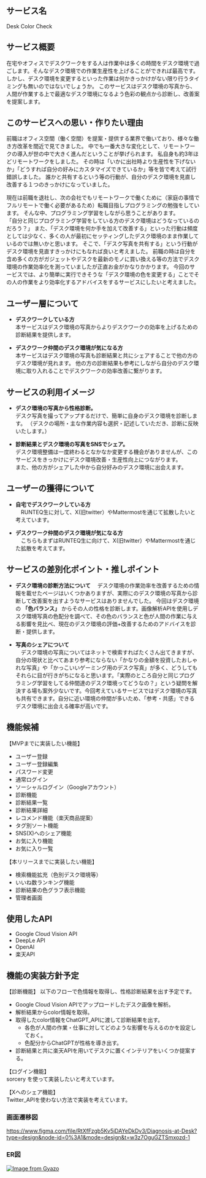 ## サービス名
Desk Color Check

## サービス概要
在宅やオフィスでデスクワークをする人は作業中は多くの時間をデスク環境で過ごします。そんなデスク環境での作業生産性を上げることができれば最高です。
しかし、デスク環境を変更するといった作業は何かきっかけがない限り行うタイミングも無いのではないでしょうか。
このサービスはデスク環境の写真から、人間が作業する上で最適なデスク環境になるよう色彩の観点から診断し、改善案を提案します。

## このサービスへの思い・作りたい理由
前職はオフィス空間（働く空間）を提案・提供する業界で働いており、様々な働き方改革を間近で見てきました。
中でも一番大きな変化として、リモートワークの導入が世の中で大きく進んだということが挙げられます。
私自身も約3年ほどリモートワークをしました。
その時は「いかに出社時より生産性を下げないか」「どうすれば自分の好みにカスタマイズできているか」等を皆で考えて試行錯誤しました。
誰かと共有するという等の行動が、自分のデスク環境を見直し改善する１つのきっかけになっていました。

現在は前職を退社し、次の会社でもリモートワークで働くために（家庭の事情でフルリモートで働く必要があるため）転職目指しプログラミングの勉強をしています。
そんな中、プログラミング学習をしながら思うことがあります。  
「自分と同じプログラミング学習をしている方のデスク環境はどうなっているのだろう？」
また、「デスク環境を何か手を加えて改善する」といった行動は頻度としては少なく、多くの人が最初にセッティングしたデスク環境のまま作業しているのでは無いかと思います。
そこで、「デスク写真を共有する」という行動がデスク環境を見直すきっかけにもなれば良いと考えました。
前職の時は自分を含め多くの方がガジェットやデスクを最新のモノに買い換える等の方法でデスク環境の作業効率化を測っていましたが正直お金がかなりかかります。
今回のサービスでは、より簡単に実行できそうな「デスク環境の色を変更する」ことでその人の作業をより効率化するアドバイスをするサービスにしたいと考えました。

## ユーザー層について
- **デスクワークしている方**  
本サービスはデスク環境の写真からよりデスクワークの効率を上げるための診断結果を提供します。

- **デスクワーク仲間のデスク環境が気になる方**  
本サービスはデスク環境の写真も診断結果と共にシェアすることで他の方のデスク環境が見れます。
他の方の診断結果も参考にしながら自分のデスク環境に取り入れることでデスクワークの効率改善に繋がります。

## サービスの利用イメージ
- **デスク環境の写真から性格診断。**    
デスク写真を撮ってアップするだけで、簡単に自身のデスク環境を診断します。
（デスクの場所・主な作業内容も選択・記述していただき、診断に反映いたします。）

- **診断結果とデスク環境の写真をSNSでシェア。**   
デスク環境整備は一度終わるとなかなか変更する機会がありませんが、このサービスをきっかけにデスク環境改善・生産性向上につながります。  
また、他の方がシェアした中から自分好みのデスク環境に出会えます。

## ユーザーの獲得について
- **自宅でデスクワークしている方**  
　RUNTEQ生に対して、X(旧twitter）やMattermostを通じて拡散したいと考えています。

- **デスクワーク仲間のデスク環境が気になる方**   
　こちらもまずはRUNTEQ生に向けて、X(旧twitter）やMattermostを通じた拡散を考えてます。

## サービスの差別化ポイント・推しポイント
- **デスク環境の診断方法について**
　デスク環境の作業効率を改善するための情報を載せたページはいくつかありますが、実際にのデスク環境の写真から診断して改善案を出すようなサービスはありませんでした。
今回はデスク環境の **「色バランス」** からその人の性格を診断します。画像解析APIを使用しデスク環境写真の色配分を調べて、その色のバランスと色が人間の作業に与える影響を見比べ、現在のデスク環境の評価+改善するためのアドバイスを診断・提供します。

- **写真のシェアについて**  
　デスク環境の写真についてはネットで検索すればたくさん出てきますが、自分の現状と比べてあまり参考にならない「かなりの金額を投資したおしゃれな写真」や「かっこいいゲーミング用のデスク写真」が多く、どうしてもそれらに目が行きがちになると思います。「実際のところ自分と同じプログラミング学習をしてる仲間達のデスク環境ってどうなの？」という疑問を解決する場も案外少ないです。今回考えているサービスではデスク環境の写真も共有できます。自分に近い環境の仲間が多いため、「参考・共感」できるデスク環境に出会える確率が高いです。

## 機能候補
【MVPまでに実装したい機能】  
- ユーザー登録
- ユーザー登録編集
- パスワード変更
- 通常ログイン
- ソーシャルログイン（Googleアカウント）
- 診断機能 
- 診断結果一覧
- 診断結果詳細
- レコメンド機能（楽天商品提案）
- タグ別ソート機能
- SNS(X)へのシェア機能
- お気に入り機能
- お気に入り一覧

【本リリースまでに実装したい機能】
- 検索機能拡充（色別デスク環境等）
- いいね数ランキング機能
- 診断結果の色グラフ表示機能
- 管理者画面

## 使用したAPI
- Google Cloud Vision API
- DeepLe API
- OpenAI
- 楽天API

## 機能の実装方針予定
【診断機能】
以下のフローで色情報を取得し、性格診断結果を出す予定です。  
- Google Cloud Vision APIでアップロードしたデスク画像を解析。
- 解析結果からcolor情報を取得。  
- 取得したcolor情報をChatGPT_APIに渡して診断結果を出す。  
  - 各色が人間の作業・仕事に対してどのような影響を与えるのかを設定しておく。
  - 色配分からChatGPTが性格を導き出す。
- 診断結果と共に楽天APIを用いてデスクに置くインテリアをいくつか提案する。

【ログイン機能】  
sorcery を使って実装したいと考えています。  

【Xへのシェア機能】  
Twitter_APIを使わない方法で実装を考えています。  

### 画面遷移図
https://www.figma.com/file/RtXfFzgb5Kv5jDAYeDkDv3/Diagnosis-at-Desk?type=design&node-id=0%3A1&mode=design&t=w3z7OguGZTSmxozd-1

### ER図 
[![Image from Gyazo](https://i.gyazo.com/a9eec3199a7c029adc2776f07151a870.png)](https://gyazo.com/a9eec3199a7c029adc2776f07151a870)